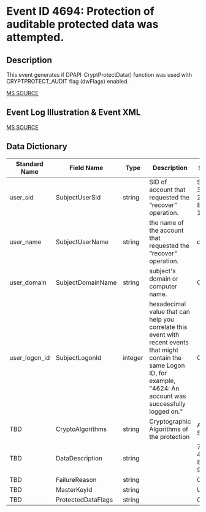 # Event ID 4694: Protection of auditable protected data was attempted.

## Description

This event generates if DPAPI  CryptProtectData() function was used with CRYPTPROTECT_AUDIT flag (dwFlags) enabled.


[MS SOURCE](https://github.com/MicrosoftDocs/windows-itpro-docs/blob/public/windows/security/threat-protection/auditing/event-4694.md)

## Event Log Illustration & Event XML
[MS SOURCE](https://github.com/MicrosoftDocs/windows-itpro-docs/blob/public/windows/security/threat-protection/auditing/event-4694.md)

## Data Dictionary

|Standard Name|Field Name|Type|Description|Sample Value|
|---|---|---|---|---|
|user_sid|SubjectUserSid|string|SID of account that requested the “recover” operation.|S-1-5-21-3457937927-2839227994-823803824-1104|
|user_name|SubjectUserName|string|the name of the account that requested the “recover” operation.|dadmin|
|user_domain|SubjectDomainName|string|subject's domain or computer name. |CONTOSO|
|user_logon_id|SubjectLogonId|integer|hexadecimal value that can help you correlate this event with recent events that might contain the same Logon ID, for example, "4624: An account was successfully logged on."|0x30d7c|
|TBD|CryptoAlgorithms|string|Cryptographic Algorithms of the protection |AES-256 , SHA2-512|
|TBD|DataDescription|string||71352374-45c5-4fb6-829b-9ff951a9e7aa|
|TBD|FailureReason|string||0x0|
|TBD|MasterKeyId|string||UI1|
|TBD|ProtectedDataFlags|string||0x10|